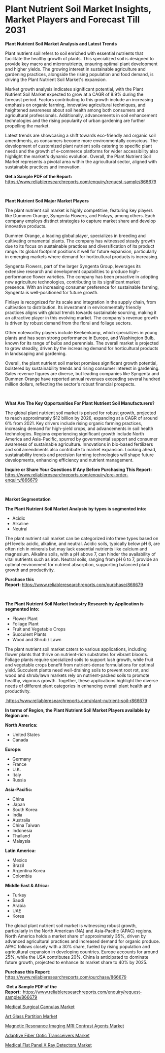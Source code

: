 <p><h1>Plant Nutrient Soil Market Insights, Market Players and Forecast Till 2031</h1></p><p><strong>Plant Nutrient Soil Market Analysis and Latest Trends</strong></p>
<p><p>Plant nutrient soil refers to soil enriched with essential nutrients that facilitate the healthy growth of plants. This specialized soil is designed to provide key macro and micronutrients, ensuring optimal plant development and higher yields. The growing interest in sustainable agriculture and gardening practices, alongside the rising population and food demand, is driving the Plant Nutrient Soil Market's expansion.</p><p>Market growth analysis indicates significant potential, with the Plant Nutrient Soil Market expected to grow at a CAGR of 8.9% during the forecast period. Factors contributing to this growth include an increasing emphasis on organic farming, innovative agricultural techniques, and heightened awareness about soil health among both consumers and agricultural professionals. Additionally, advancements in soil enhancement technologies and the rising popularity of urban gardening are further propelling the market.</p><p>Latest trends are showcasing a shift towards eco-friendly and organic soil amendments, as consumers become more environmentally conscious. The development of customized plant nutrient soils catering to specific plant needs and the growth of e-commerce platforms for wider accessibility also highlight the market's dynamic evolution. Overall, the Plant Nutrient Soil Market represents a pivotal area within the agricultural sector, aligned with sustainable practices and innovation.</p></p>
<p><strong>Get a Sample PDF of the Report:&nbsp;</strong> <a href="https://www.reliableresearchreports.com/enquiry/request-sample/866679?utm_campaign=116&utm_medium=2&utm_source=Github&utm_content=ia&utm_term=10112024&utm_id=plant-nutrient-soil">https://www.reliableresearchreports.com/enquiry/request-sample/866679</a></p>
<p>&nbsp;</p>
<p><strong>Plant Nutrient Soil Major Market Players</strong></p>
<p><p>The plant nutrient soil market is highly competitive, featuring key players like Dummen Orange, Syngenta Flowers, and Finlays, among others. Each company employs distinct strategies to capture market share and develop innovative products.</p><p>Dummen Orange, a leading global player, specializes in breeding and cultivating ornamental plants. The company has witnessed steady growth due to its focus on sustainable practices and diversification of its product range. Its global footprint positions it well for future expansion, particularly in emerging markets where demand for horticultural products is increasing.</p><p>Syngenta Flowers, part of the larger Syngenta Group, leverages its extensive research and development capabilities to produce high-performance flower varieties. The company has been proactive in adopting new agriculture technologies, contributing to its significant market presence. With an increasing consumer preference for sustainable farming, Syngenta is well-positioned for future growth.</p><p>Finlays is recognized for its scale and integration in the supply chain, from cultivation to distribution. Its investment in environmentally friendly practices aligns with global trends towards sustainable sourcing, making it an attractive player in this evolving market. The company's revenue growth is driven by robust demand from the floral and foliage sectors.</p><p>Other noteworthy players include Beekenkamp, which specializes in young plants and has seen strong performance in Europe, and Washington Bulb, known for its range of bulbs and perennials. The overall market is projected to grow steadily, driven by the increasing demand for horticultural products in landscaping and gardening.</p><p>Overall, the plant nutrient soil market promises significant growth potential, bolstered by sustainability trends and rising consumer interest in gardening. Sales revenue figures are diverse, but leading companies like Syngenta and Dummen Orange have reported annual revenues exceeding several hundred million dollars, reflecting the sector's robust financial prospects.</p></p>
<p>&nbsp;</p>
<p><strong>What Are The Key Opportunities For Plant Nutrient Soil Manufacturers?</strong></p>
<p><p>The global plant nutrient soil market is poised for robust growth, projected to reach approximately $12 billion by 2026, expanding at a CAGR of around 6% from 2021. Key drivers include rising organic farming practices, increasing demand for high-yield crops, and advancements in soil health technologies. Regions experiencing significant growth include North America and Asia-Pacific, spurred by governmental support and consumer awareness of sustainable agriculture. Innovations in bio-based fertilizers and soil amendments also contribute to market expansion. Looking ahead, sustainability trends and precision farming technologies will shape future developments, enhancing efficiency and nutrient management.</p></p>
<p><strong>Inquire or Share Your Questions If Any Before Purchasing This Report:</strong> <a href="https://www.reliableresearchreports.com/enquiry/pre-order-enquiry/866679?utm_campaign=116&utm_medium=2&utm_source=Github&utm_content=ia&utm_term=10112024&utm_id=plant-nutrient-soil">https://www.reliableresearchreports.com/enquiry/pre-order-enquiry/866679</a></p>
<p>&nbsp;</p>
<p><strong>Market Segmentation</strong></p>
<p><strong>The Plant Nutrient Soil Market Analysis by types is segmented into:</strong></p>
<p><ul><li>Acidic</li><li>Alkaline</li><li>Neutral</li></ul></p>
<p><p>The plant nutrient soil market can be categorized into three types based on pH levels: acidic, alkaline, and neutral. Acidic soils, typically below pH 6, are often rich in minerals but may lack essential nutrients like calcium and magnesium. Alkaline soils, with a pH above 7, can hinder the availability of vital nutrients such as iron. Neutral soils, ranging from pH 6 to 7, provide an optimal environment for nutrient absorption, supporting balanced plant growth and productivity.</p></p>
<p><strong>Purchase this Report:&nbsp;</strong><a href="https://www.reliableresearchreports.com/purchase/866679?utm_campaign=116&utm_medium=2&utm_source=Github&utm_content=ia&utm_term=10112024&utm_id=plant-nutrient-soil">https://www.reliableresearchreports.com/purchase/866679</a></p>
<p>&nbsp;</p>
<p><strong>The Plant Nutrient Soil Market Industry Research by Application is segmented into:</strong></p>
<p><ul><li>Flower Plant</li><li>Foliage Plant</li><li>Fruit and Vegetable Crops</li><li>Succulent Plants</li><li>Wood and Shrub / Lawn</li></ul></p>
<p><p>The plant nutrient soil market caters to various applications, including flower plants that thrive on nutrient-rich substrates for vibrant blooms. Foliage plants require specialized soils to support lush growth, while fruit and vegetable crops benefit from nutrient-dense formulations for optimal yield. Succulent plants need well-draining soils to prevent root rot, and wood and shrub/lawn markets rely on nutrient-packed soils to promote healthy, vigorous growth. Together, these applications highlight the diverse needs of different plant categories in enhancing overall plant health and productivity.</p></p>
<p><a href="https://www.reliableresearchreports.com/plant-nutrient-soil-r866679?utm_campaign=116&utm_medium=2&utm_source=Github&utm_content=ia&utm_term=10112024&utm_id=plant-nutrient-soil">&nbsp;https://www.reliableresearchreports.com/plant-nutrient-soil-r866679</a></p>
<p><strong>In terms of Region, the Plant Nutrient Soil Market Players available by Region are:</strong></p>
<p>
    <p> <strong> North America: </strong>
        <ul>
            <li>United States</li>
            <li>Canada</li>
        </ul>
        </p> 
    <p> <strong> Europe: </strong>
        <ul>
            <li>Germany</li>
            <li>France</li>
            <li>U.K.</li>
            <li>Italy</li>
            <li>Russia</li>
        </ul>
        </p> 
    <p> <strong> Asia-Pacific: </strong>
        <ul>
            <li>China</li>
            <li>Japan</li>
            <li>South Korea</li>
            <li>India</li>
            <li>Australia</li>
            <li>China Taiwan</li>
            <li>Indonesia</li>
            <li>Thailand</li>
            <li>Malaysia</li>
        </ul>
        </p> 
    <p> <strong> Latin America: </strong>
        <ul>
            <li>Mexico</li>
            <li>Brazil</li>
            <li>Argentina Korea</li>
            <li>Colombia</li>
        </ul>
        </p> 
    <p> <strong> Middle East & Africa: </strong>
        <ul>
            <li>Turkey</li>
            <li>Saudi</li>
            <li>Arabia</li>
            <li>UAE</li>
            <li>Korea</li>
        </ul>
    </p>
    </p>
<p><p>The global plant nutrient soil market is witnessing robust growth, particularly in the North American (NA) and Asia-Pacific (APAC) regions. North America holds a market share of approximately 35%, driven by advanced agricultural practices and increased demand for organic produce. APAC follows closely with a 30% share, fueled by rising population and agricultural expansion in developing countries. Europe accounts for around 25%, while the USA contributes 20%. China is anticipated to dominate future growth, projected to enhance its market share to 40% by 2025.</p></p>
<p><strong>Purchase this Report: </strong><a href="https://www.reliableresearchreports.com/purchase/866679?utm_campaign=116&utm_medium=2&utm_source=Github&utm_content=ia&utm_term=10112024&utm_id=plant-nutrient-soil">https://www.reliableresearchreports.com/purchase/866679</a></p>
<p>&nbsp;<strong>Get a Sample PDF of the Report:&nbsp;&nbsp;</strong><a href="https://www.reliableresearchreports.com/enquiry/request-sample/866679?utm_campaign=116&utm_medium=2&utm_source=Github&utm_content=ia&utm_term=10112024&utm_id=plant-nutrient-soil">https://www.reliableresearchreports.com/enquiry/request-sample/866679</a></p>
<p><strong></strong></p>
<p><p><a href="https://www.linkedin.com/pulse/medical-surgical-cannulas-market-segmentation-applications-dbwhe?utm_campaign=116&utm_medium=2&utm_source=Github&utm_content=ia&utm_term=10112024&utm_id=plant-nutrient-soil">Medical Surgical Cannulas Market</a></p><p><a href="https://github.com/JavierDDowns/Market-Research-Report-List-1/blob/main/art-glass-partition-market.md?utm_campaign=116&utm_medium=2&utm_source=Github&utm_content=ia&utm_term=10112024&utm_id=plant-nutrient-soil">Art Glass Partition Market</a></p><p><a href="https://issuu.com/reportprime-2/docs/magnetic-resonance-imaging-mri-cont_f83b2486cd3e7e?utm_campaign=116&utm_medium=2&utm_source=Github&utm_content=ia&utm_term=10112024&utm_id=plant-nutrient-soil">Magnetic Resonance Imaging MRI Contrast Agents Market</a></p><p><a href="https://www.linkedin.com/pulse/global-adaptive-fiber-optic-transceivers-market-landscape-rhr7e?utm_campaign=116&utm_medium=2&utm_source=Github&utm_content=ia&utm_term=10112024&utm_id=plant-nutrient-soil">Adaptive Fiber Optic Transceivers Market</a></p><p><a href="https://issuu.com/reportprime-2/docs/medical-flat-panel-x-ray-detectors-_db849c211e595e?utm_campaign=116&utm_medium=2&utm_source=Github&utm_content=ia&utm_term=10112024&utm_id=plant-nutrient-soil">Medical Flat Panel X Ray Detectors Market</a></p></p>
